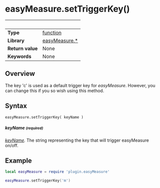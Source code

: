 # easyMeasure.setTriggerKey()

|                      | &nbsp; 
| -------------------- | ---------------------------------------------------------------
| __Type__             | [function](http://docs.coronalabs.com/api/type/Function.html)
| __Library__          | [easyMeasure.*](Readme.markdown)
| __Return value__     | None
| __Keywords__         | None



## Overview

The key 'c' is used as a default trigger key for _easyMeasure_. However, you can change this if you so wish using this method.

## Syntax

	easyMeasure.setTriggerKey( keyName )

##### keyName <small>(required)</small>
_[keyName](https://docs.coronalabs.com/api/event/key/keyName.html)._ The string representing the key that will trigger easyMeasure on/off.

## Example

``````lua
local easyMeasure = require 'plugin.easyMeasure'

easyMeasure.setTriggerKey('m')
``````
